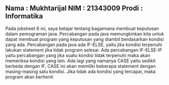 ## Nama : Mukhtarijal   NIM : 21343009   Prodi : Informatika
Pada jobsheet 6 ini, saya belajar tentang bagaimana membuat keputusan dalam pemograman java.
 Percabangan pada java memungkinkan kita untuk dapat membuat program yang keputusan yang diambil berdasarkan kondisi yang ada.
 Percabangan pada java ada IF-ELSE, yaitu jika kondisi terpenuhi lakukan statement jika tidak program selesai.
 Ada percabangan IF-ELSE-IF yaitu percabangan yang jika suatu kondisi tidak terpenuhi maka akan memeriksa kondisi yang lain.
 Ada lagi yang namanya CASE yaitu sedikit berbeda dengan IF, CASE ini akan memiliki beberapa statement dengan masing-masing satu kondisi. Jika tidak ada kondisi yang tercapai, maka program akan berhenti
